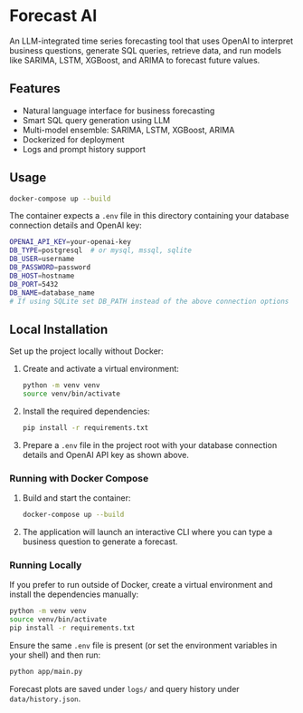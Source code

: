 # Forecast AI

An LLM-integrated time series forecasting tool that uses OpenAI to interpret business questions, generate SQL queries, retrieve data, and run models like SARIMA, LSTM, XGBoost, and ARIMA to forecast future values.

## Features

- Natural language interface for business forecasting
- Smart SQL query generation using LLM
- Multi-model ensemble: SARIMA, LSTM, XGBoost, ARIMA
- Dockerized for deployment
- Logs and prompt history support

## Usage

```bash
docker-compose up --build
```

The container expects a `.env` file in this directory containing your
database connection details and OpenAI key:

```bash
OPENAI_API_KEY=your-openai-key
DB_TYPE=postgresql  # or mysql, mssql, sqlite
DB_USER=username
DB_PASSWORD=password
DB_HOST=hostname
DB_PORT=5432
DB_NAME=database_name
# If using SQLite set DB_PATH instead of the above connection options
```

## Local Installation

Set up the project locally without Docker:

1. Create and activate a virtual environment:

   ```bash
   python -m venv venv
   source venv/bin/activate
   ```

2. Install the required dependencies:

   ```bash
   pip install -r requirements.txt
   ```

3. Prepare a `.env` file in the project root with your database connection
   details and OpenAI API key as shown above.


### Running with Docker Compose

1. Build and start the container:
   ```bash
   docker-compose up --build
   ```
2. The application will launch an interactive CLI where you can type a
   business question to generate a forecast.

### Running Locally

If you prefer to run outside of Docker, create a virtual environment and
install the dependencies manually:

```bash
python -m venv venv
source venv/bin/activate
pip install -r requirements.txt
```

Ensure the same `.env` file is present (or set the environment variables in
your shell) and then run:

```bash
python app/main.py
```

Forecast plots are saved under `logs/` and query history under
`data/history.json`.

